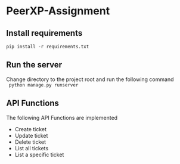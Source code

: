 # PeerXP-Assignment

## Install requirements
```pip install -r requirements.txt```

## Run the server
Change directory to the project root and run the following command  
``` python manage.py runserver```

## API Functions
The following API Functions are implemented
- Create ticket
- Update ticket
- Delete ticket
- List all tickets
- List a specific ticket

